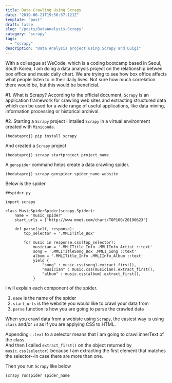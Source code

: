 ```yaml
---
title: Data Crawling Using Scrapy
date: "2019-06-21T19:56:37.121Z"
template: "post"
draft: false
slug: "/posts/DataAnalysis-Scrapy"
category: "scrapy"
tags:
  - "scrapy"
description: "Data Analysis project using Scrapy and Luigi"
---
```


With a colleague at WeCode, which is a coding bootcamp based in Seoul, South Korea, I am doing a data analysis project on the relationship betwen box office and music daily chart. We are trying to see how box office affects what people listen to in their daily lives. Not sure how much correlation there would be, but this would be beneficial.

#1. What is Scrapy?
According to the official document, `Scrapy` is an application framework for crawling web sites and extracting structured data which can be used for a wide range of useful applications, like data mining, information processing or historical archival.

#2. Starting a `Scrapy` project
I intalled `Scrapy` in a virtual environment created with `Miniconda`.

```
(bedataproj) pip install scrapy
```

And created a `Scrapy` project

```
(bedataproj) scrapy startproject project_name
```

A `genspider` command helps create a data crawling spider.

```
(bedataproj) scrapy genspider spider_name website
```

Below is the spider

```
##spider.py

import scrapy

class MusicSpiderSpider(scrapy.Spider):
    name = 'music_spider'
    start_urls = ['http://www.mnet.com/chart/TOP100/20190623']

    def parse(self, response):
        top_selector = '.MMLITitle_Box'

        for music in response.css(top_selector):
            musician = '.MMLITitle_Info .MMLIInfo_Artist ::text'
            song = '.MMLITitleSong_Box .MMLI_Song ::text'
            album = '.MMLITitle_Info .MMLIInfo_Album ::text'
            yield {
                "song" : music.css(song).extract_first(),
                "musician" : music.css(musician).extract_first(),
                "album" : music.css(album).extract_first(),
            }

```

I will explain each component of the spider. <br>

1. `name` is the name of the spider<br>
2. `start_urls` is the website you would like to crawl your data from <br>
3. `parse` function is how you are going to parse the crawled data

When you crawl data from a webiste using `Scrapy`, the easiest way is using `class` and/or `id` as if you are applying CSS to HTML.

Appending `::text` to a selector means that I am going to crawl innerText of the class. <br>
And then I called `extract_first()` on the object returned by `music.css(selector)` because I am extracting the first element that matches the selector--in case there are more than one.

Then you run `Scrapy` like below

```
scrapy runspider spider_name
```
